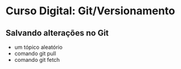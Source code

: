 # Curso Digital: Git/Versionamento

## Salvando alterações  no Git 
* um tópico aleatório
* comando git pull
* comando git fetch
